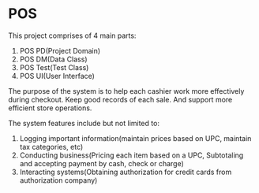 # POS

This project comprises of 4 main parts:
1. POS PD(Project Domain)
2. POS DM(Data Class)
3. POS Test(Test Class)
4. POS UI(User Interface)

The purpose of the system is to help each cashier work more effectively during checkout.
Keep good records of each sale.
And support more efficient store operations.

The system features include but not limited to:
1. Logging important information(maintain prices based on UPC, maintain tax categories, etc)
2. Conducting business(Pricing each item based on a UPC, Subtotaling and accepting payment by cash, check or charge)
3. Interacting systems(Obtaining authorization for credit cards from authorization company)
